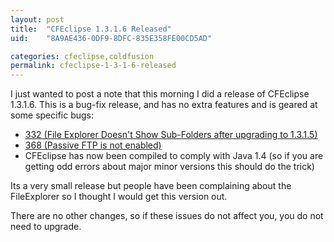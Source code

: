 ```yaml
---
layout: post
title:  "CFEclipse 1.3.1.6 Released"
uid:	"8A9AE436-0DF9-8DFC-835E358FE00CD5AD"

categories: cfeclipse,coldfusion
permalink: cfeclipse-1-3-1-6-released
---
```

I just wanted to post a note that this morning I did a release of CFEclipse 1.3.1.6. This is a bug-fix release, and has no extra features and is geared at some specific bugs:

<ul>
	<li><a href="http://trac.cfeclipse.org/cfeclipse/ticket/332#" title="#332 (File Explorer Doesn't Show Sub-Folders after upgrading to 1.3.1.5) - CFEclipse Plugin - Trac">332 (File Explorer Doesn't Show Sub-Folders after upgrading to 1.3.1.5)</a></li>
	<li><a href="http://trac.cfeclipse.org/cfeclipse/ticket/368" title="#368 (Passive FTP is not enabled) - CFEclipse Plugin - Trac">368 (Passive FTP is not enabled)</a></li>
	<li>CFEclipse has now been compiled to comply with Java 1.4 (so if you are getting odd errors about major minor versions this should do the trick)</li>
</ul>

Its a very small release but people have been complaining about the FileExplorer so I thought I would get this version out.

There are no other changes, so if these issues do not affect you, you do not need to upgrade.